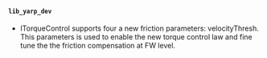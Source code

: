 #### `lib_yarp_dev`

* ITorqueControl supports four a new friction parameters: velocityThresh.
  This parameters is used to enable the new torque control law and fine tune the the friction compensation at FW level.
  